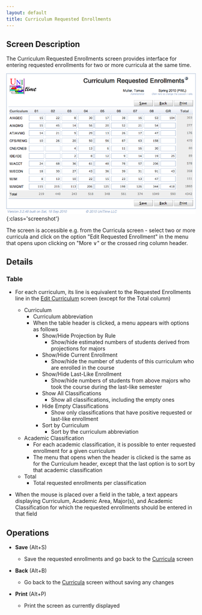 ```yaml
---
layout: default
title: Curriculum Requested Enrollments
---
```



## Screen Description

The Curriculum Requested Enrollments screen provides interface for entering requested enrollments for two or more curricula at the same time.

![Curriculum Requested Enrollments](images/curriculum-requested-enrollments-1.png){:class='screenshot'}

The screen is accessible e.g. from the Curricula screen - select two or more curricula and click on the option "Edit Requested Enrollment" in the menu that opens upon clicking on "More ∨" or the crossed ring column header.

## Details

### Table

* For each curriculum, its line is equivalent to the Requested Enrollments line in the [Edit Curriculum](edit-curriculum) screen (except for the Total column)
	* Curriculum
		* Curriculum abbreviation
		* When the table header is clicked, a menu appears with options as follows
			* Show/Hide Projection by Rule
				* Show/hide estimated numbers of students derived from projections for majors
			* Show/Hide Current Enrollment
				* Show/hide the number of students of this curriculum who are enrolled in the course
			* Show/Hide Last-Like Enrollment
				* Show/hide numbers of students from above majors who took the course during the last-like semester
			* Show All Classifications
				* Show all classifications, including the empty ones
			* Hide Empty Classifications
				* Show only classifications that have positive requested or last-like enrollment
			* Sort by Curriculum
				* Sort by the curriculum abbreviation
	* Academic Classification
		* For each academic classification, it is possible to enter requested enrollment for a given curriculum
		* The menu that opens when the header is clicked is the same as for the Curriculum header, except that the last option is to sort by that academic classification
	* Total
		* Total requested enrollments per classification

* When the mouse is placed over a field in the table, a text appears displaying Curriculum, Academic Area, Major(s), and Academic Classification for which the requested enrollments should be entered in that field

## Operations

* **Save** (Alt+S)
	* Save the requested enrollments and go back to the [Curricula](curricula) screen

* **Back** (Alt+B)
	* Go back to the [Curricula](curricula) screen without saving any changes

* **Print** (Alt+P)
	* Print the screen as currently displayed

